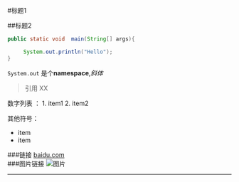 #标题1

##标题2



``` java
public static void  main(String[] args){

     System.out.println("Hello");
} 
```

`System.out` 是个**namespace**,_斜体_

 > 引用
 > XX 
 
 
 数字列表 ：
    1. item1
    2. item2
   
 其他符号：
 
 - item
 - item

###链接
[baidu.com](http://www.baidu.com)   
###图片链接
![图片](http://news.baidu.com/resource/img/logo_news_276_88.png?date=20150104)  
 
--------
